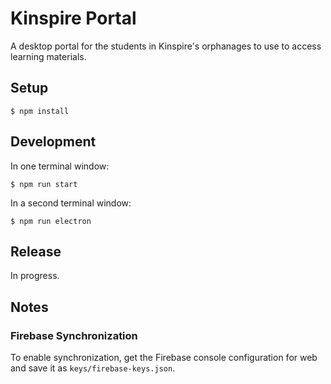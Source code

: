 # Kinspire Portal
A desktop portal for the students in Kinspire's orphanages to use to access learning materials.

## Setup
```
$ npm install
```

## Development
In one terminal window:
```
$ npm run start
```

In a second terminal window:
```
$ npm run electron
```

## Release
In progress.

## Notes
### Firebase Synchronization
To enable synchronization, get the Firebase console configuration for web and
save it as `keys/firebase-keys.json`.
